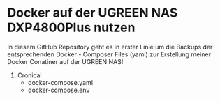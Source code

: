 # Docker auf der UGREEN NAS DXP4800Plus nutzen

In diesem GitHub Repository geht es in erster Linie um die Backups der entsprechenden Docker - Composer Files (yaml) zur Erstellung meiner Docker Conatiner auf der UGREEN NAS!

1) Cronical
    - docker-compose.yaml
    - docker-compose.env